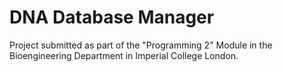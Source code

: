 # DNA Database Manager
Project submitted as part of the "Programming 2" Module in the Bioengineering Department in Imperial College London.
